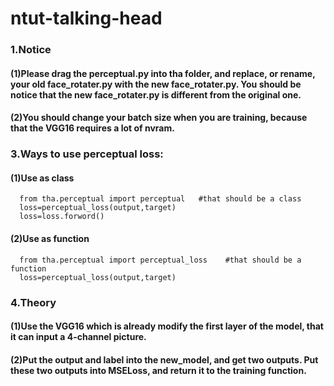 # ntut-talking-head
### 1.Notice
#### (1)Please drag the perceptual.py into tha folder, and replace, or rename, your old face_rotater.py with the new face_rotater.py. You should be notice that the new face_rotater.py is different from the original one.
#### (2)You should change your batch size when you are training, because that the VGG16 requires a lot of nvram.
### 3.Ways to use perceptual loss:
#### (1)Use as class
```
  from tha.perceptual import perceptual   #that should be a class
  loss=perceptual_loss(output,target)
  loss=loss.forword()
```
#### (2)Use as function
```
  from tha.perceptual import perceptual_loss    #that should be a function
  loss=perceptual_loss(output,target)
```
### 4.Theory
#### (1)Use the VGG16 which is already modify the first layer of the model, that it can input a 4-channel picture.
#### (2)Put the output and label into the new_model, and get two outputs. Put these two outputs into MSELoss, and return it to the training function.
   
